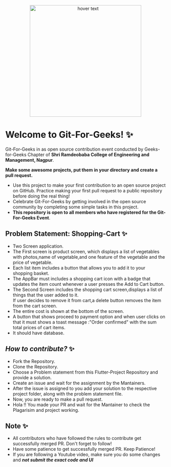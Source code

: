 <p align="center">
  <img src="https://lh5.googleusercontent.com/4dbbW-eyYqaTGAFFlLDtVO3lDVdaPSX671WExyKzLv1QI78zBUjJPE5Ek3SlTW3WCjA=w2400" width="350" title="hover text">
</p>


# **Welcome to Git-For-Geeks!** :sparkles:

Git-For-Geeks in as open source contribution event conducted by Geeks-for-Geeks Chapter of **Shri Ramdeobaba College of Engineering and Management, Nagpur**.

**Make some awesome projects, put them in your directory and create a pull request.** 

- Use this project to make your first contribution to an open source project on GitHub. Practice making your first pull request to a public repository before doing the real thing!
- Celebrate Git-For-Geeks by getting involved in the open source community by completing some simple tasks in this project.
- **This repository is open to all members who have registered for the Git-For-Geeks Event**.

## **Problem Statement: Shopping-Cart** :sparkles:
 - Two Screen application.
 - The First screen is product screen, which displays a list of vegetables with photos,name of vegetable,and one feature of the vegetable and the price of vegetable.
 - Each list item includes a button that allows you to add it to your shopping basket.
 - The AppBar must includes a shopping cart icon with a badge that updates the item count whenever a user presses the Add to Cart button.
 - The Second Screen includes the shopping cart screen,displays a list of things that the user added to it.<br>If user decides to remove it from cart,a delete button removes the item from the cart screen.
 - The entire cost is shown at the bottom of the screen.
 - A button that shows  proceed to payment option and when user clicks on that it must shows a toast message :"Order confirmed" with the sum total prices of cart items.
 - It should have database.

## ***How to contribute?*** :sparkles:

- Fork the Repository.
- Clone the Repository.
- Choose a Problem statement from this Flutter-Project Repository and provide a solution.
- Create an issue and wait for the assignment by the Mantainers.
- After the issue is assigned to you add your solution to the respective project folder, along with the problem statement file.
- Now, you are ready to make a pull request.
- Hola !! You made your PR and wait for the Mantainer to check the Plagarisim and project working.

## **Note** :sparkles:

- All contributors who have followed the rules to contribute get successfully merged PR. Don't forget to follow!
- Have some patience to get successfully merged PR. Keep Patience!
- If you are following a Youtube video, make sure you do some changes and ***not submit the exact code and UI***
